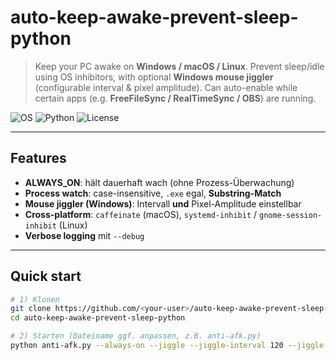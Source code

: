 # auto-keep-awake-prevent-sleep-python

> Keep your PC awake on **Windows / macOS / Linux**. Prevent sleep/idle using OS inhibitors, with optional **Windows mouse jiggler** (configurable interval & pixel amplitude). Can auto-enable while certain apps (e.g. **FreeFileSync / RealTimeSync / OBS**) are running.

![OS](https://img.shields.io/badge/OS-Windows%20%7C%20macOS%20%7C%20Linux-informational)
![Python](https://img.shields.io/badge/Python-3.9%2B-blue)
![License](https://img.shields.io/badge/License-MIT-success)

---

## Features
- **ALWAYS_ON**: hält dauerhaft wach (ohne Prozess-Überwachung)
- **Process watch**: case-insensitive, `.exe` egal, **Substring-Match**
- **Mouse jiggler (Windows)**: Intervall **und** Pixel-Amplitude einstellbar
- **Cross-platform**: `caffeinate` (macOS), `systemd-inhibit` / `gnome-session-inhibit` (Linux)
- **Verbose logging** mit `--debug`

---

## Quick start
```bash
# 1) Klonen
git clone https://github.com/<your-user>/auto-keep-awake-prevent-sleep-python.git
cd auto-keep-awake-prevent-sleep-python

# 2) Starten (Dateiname ggf. anpassen, z.B. anti-afk.py)
python anti-afk.py --always-on --jiggle --jiggle-interval 120 --jiggle-pixels 2
